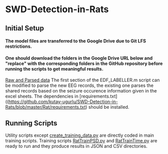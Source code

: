 # SWD-Detection-in-Rats

## Initial Setup
#### The model files are transferred to the Google Drive due to Git LFS restrictions.
#### One should download the folders in the Google Drive URL below and "replace" with the corresponding folders in the GitHub repository before running the scripts to get meaningful results. 
[Raw and Parsed data](https://drive.google.com/drive/folders/1oIhVsMshzddXUUVGAm8L02yMjcH8NiJq?usp=sharing)
The first section of the EDF_LABELLER.m script can be modified to parse the new EEG records, the existing one parses the shared records based on the seizure occurence information given in the excel sheets. 
The dependencies in [requirements.txt]((https://github.com/kutay-ugurlu/SWD-Detection-in-Rats/blob/master/Rat/requirements.txt) should be installed. 

## Running Scripts 
Utility scripts except [create_training_data.py](https://github.com/kutay-ugurlu/SWD-Detection-in-Rats/blob/master/Rat/create_training_data.py) are directly coded in main training scripts.
Training scripts [RatTrainPSD.py](https://github.com/kutay-ugurlu/SWD-Detection-in-Rats/blob/master/Rat/RatTrainPSD.py) and [RatTrainTime.py](https://github.com/kutay-ugurlu/SWD-Detection-in-Rats/blob/master/Rat/RatTrainTime.py) are ready to run and they produce results in JSON and CSV directories. 

